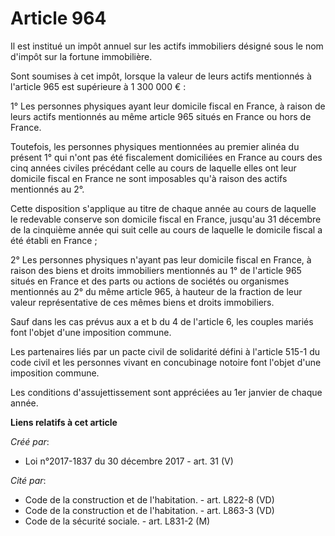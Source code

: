 # Article 964

Il est institué un impôt annuel sur les actifs immobiliers désigné sous le nom d'impôt sur la fortune immobilière.

Sont soumises à cet impôt, lorsque la valeur de leurs actifs mentionnés à l'article 965 est supérieure à 1 300 000 € :

1° Les personnes physiques ayant leur domicile fiscal en France, à raison de leurs actifs mentionnés au même article 965
situés en France ou hors de France.

Toutefois, les personnes physiques mentionnées au premier alinéa du présent 1° qui n'ont pas été fiscalement domiciliées en
France au cours des cinq années civiles précédant celle au cours de laquelle elles ont leur domicile fiscal en France ne sont
imposables qu'à raison des actifs mentionnés au 2°.

Cette disposition s'applique au titre de chaque année au cours de laquelle le redevable conserve son domicile fiscal en
France, jusqu'au 31 décembre de la cinquième année qui suit celle au cours de laquelle le domicile fiscal a été établi en
France ;

2° Les personnes physiques n'ayant pas leur domicile fiscal en France, à raison des biens et droits immobiliers mentionnés au
1° de l'article 965 situés en France et des parts ou actions de sociétés ou organismes mentionnés au 2° du même article 965,
à hauteur de la fraction de leur valeur représentative de ces mêmes biens et droits immobiliers.

Sauf dans les cas prévus aux a et b du 4 de l'article 6, les couples mariés font l'objet d'une imposition commune.

Les partenaires liés par un pacte civil de solidarité défini à l'article 515-1 du code civil et les personnes vivant en
concubinage notoire font l'objet d'une imposition commune.

Les conditions d'assujettissement sont appréciées au 1er janvier de chaque année.

**Liens relatifs à cet article**

_Créé par_:

  - Loi n°2017-1837 du 30 décembre 2017 - art. 31 (V)

_Cité par_:

  - Code de la construction et de l'habitation. - art. L822-8 (VD)
  - Code de la construction et de l'habitation. - art. L863-3 (VD)
  - Code de la sécurité sociale. - art. L831-2 (M)
